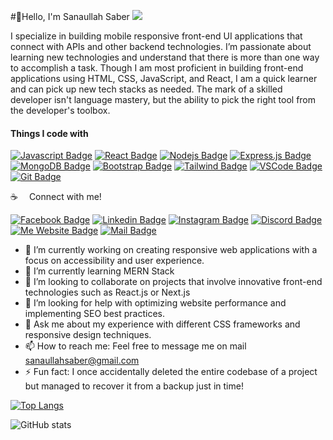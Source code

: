 #👋Hello, I'm Sanaullah Saber
![](https://i.postimg.cc/9f3yNyVN/github.png)

I specialize in building mobile responsive front-end UI applications that connect with APIs and other backend technologies. I’m passionate about learning new technologies and understand that there is more than one way to accomplish a task. Though I am most proficient in building front-end applications using HTML, CSS, JavaScript, and React, I am a quick learner and can pick up new tech stacks as needed. The mark of a skilled developer isn't language mastery, but the ability to pick the right tool from the developer's toolbox.
#### Things I code with

[![Javascript Badge](https://img.shields.io/badge/-Javascript-F0DB4F?style=for-the-badge&labelColor=black&logo=javascript&logoColor=F0DB4F)](#)  [![React Badge](https://img.shields.io/badge/-React-61DBFB?style=for-the-badge&labelColor=black&logo=react&logoColor=61DBFB)](#) [![Nodejs Badge](https://img.shields.io/badge/-Nodejs-3C873A?style=for-the-badge&labelColor=black&logo=node.js&logoColor=3C873A)](#) [![Express.js Badge](https://img.shields.io/badge/Express.js-000000?style=for-the-badge&logo=express&logoColor=white)](#) [![MongoDB Badge](https://img.shields.io/badge/MongoDB-4EA94B?style=for-the-badge&logo=mongodb&logoColor=white)](#) [![Bootstrap Badge](https://img.shields.io/badge/Bootstrap-563D7C?style=for-the-badge&logo=bootstrap&logoColor=white)](#) [![Tailwind Badge](https://img.shields.io/badge/Tailwind%20CSS-092749?style=for-the-badge&logo=tailwindcss&logoColor=06B6D4&labelColor=000000)](#) [![VSCode Badge](https://img.shields.io/badge/Visual_Studio-5C2D91?style=for-the-badge&logo=visual%20studio&logoColor=white)](#) [![Git Badge](https://img.shields.io/badge/Git-F05032?style=for-the-badge&logo=git&logoColor=white)](#)

:coffee: &emsp;Connect with me!

[![Facebook Badge](https://img.shields.io/badge/Facebook-1877F2?style=for-the-badge&logo=facebook&logoColor=white)](https://www.facebook.com/sanaullah.saber.1)  [![Linkedin Badge](https://img.shields.io/badge/LinkedIn-0077B5?style=for-the-badge&logo=linkedin&logoColor=white)](https://www.linkedin.com/in/mohammad-sanaullah-saber/) [![Instagram Badge](https://img.shields.io/badge/Instagram-E4405F?style=for-the-badge&logo=instagram&logoColor=white)](https://www.instagram.com/sanaullah.saber/) [![Discord Badge](https://img.shields.io/badge/Discord-5865F2?style=for-the-badge&logo=discord&logoColor=white)](https://discord.com/channels/1112798935904419952) [![Me Website Badge](https://img.shields.io/badge/website-000000?style=for-the-badge&logo=About.me&logoColor=white)](https://mohammad-sanaullah-saber.netlify.app/) [![Mail Badge](https://img.shields.io/badge/Gmail-D14836?style=for-the-badge&logo=gmail&logoColor=white)](mailto:sanaullahsaber@gmail.com)


- 🔭 I’m currently working on creating responsive web applications with a focus on accessibility and user experience. 
- 🌱 I’m currently learning MERN Stack  
- 👯 I’m looking to collaborate on projects that involve innovative front-end technologies such as React.js or Next.js 
- 🤔 I’m looking for help with optimizing website performance and implementing SEO best practices. 
- 💬 Ask me about my experience with different CSS frameworks and responsive design techniques. 
- 📫 How to reach me:  Feel free to message me on mail sanaullahsaber@gmail.com 
- ⚡ Fun fact:  I once accidentally deleted the entire codebase of a project but managed to recover it from a backup just in time! 

[![Top Langs](https://github-readme-stats.vercel.app/api/top-langs/?username=sanaullahsaber)](https://github.com/anuraghazra/github-readme-stats)

![GitHub stats](https://github-readme-stats.vercel.app/api?username=sanaullahsaber&show_icons=true)  

